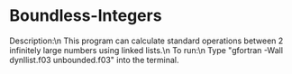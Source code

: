 # Boundless-Integers
Description:\n
This program can calculate standard operations between 2 infinitely large numbers using linked lists.\n
To run:\n
Type "gfortran -Wall dynllist.f03 unbounded.f03" into the terminal.
